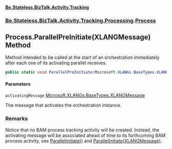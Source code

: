 #### [Be.Stateless.BizTalk.Activity.Tracking](README.md 'README')
### [Be.Stateless.BizTalk.Activity.Tracking.Processing](Be.Stateless.BizTalk.Activity.Tracking.Processing.md 'Be.Stateless.BizTalk.Activity.Tracking.Processing').[Process](Process.md 'Be.Stateless.BizTalk.Activity.Tracking.Processing.Process')

## Process.ParallelPreInitiate(XLANGMessage) Method

Method intended to be called at the start of an orchestration immediately after each one of its activating parallel
receives.

```csharp
public static void ParallelPreInitiate(Microsoft.XLANGs.BaseTypes.XLANGMessage activatingMessage);
```
#### Parameters

<a name='Be.Stateless.BizTalk.Activity.Tracking.Processing.Process.ParallelPreInitiate(Microsoft.XLANGs.BaseTypes.XLANGMessage).activatingMessage'></a>

`activatingMessage` [Microsoft.XLANGs.BaseTypes.XLANGMessage](https://docs.microsoft.com/en-us/dotnet/api/Microsoft.XLANGs.BaseTypes.XLANGMessage 'Microsoft.XLANGs.BaseTypes.XLANGMessage')

The message that activates the orchestration instance.

### Remarks
Notice that no BAM process tracking activity will be created. Instead, the activating message will be associated
ahead of time to its forthcoming BAM process activity, see [ParallelInitiate()](Process.ParallelInitiate().md 'Be.Stateless.BizTalk.Activity.Tracking.Processing.Process.ParallelInitiate()') and [ParallelInitiate(XLANGMessage)](Process.ParallelInitiate(XLANGMessage).md 'Be.Stateless.BizTalk.Activity.Tracking.Processing.Process.ParallelInitiate(Microsoft.XLANGs.BaseTypes.XLANGMessage)').